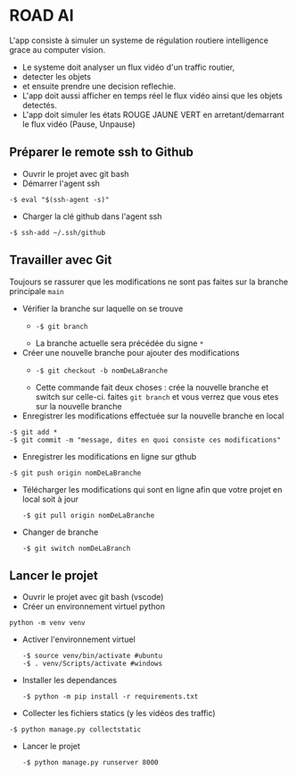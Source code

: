 # ROAD AI

L'app consiste à simuler un systeme de régulation routiere intelligence grace au computer vision.

* Le systeme doit analyser un flux vidéo d'un traffic routier,
* detecter les objets
* et ensuite prendre une decision reflechie.
* L'app doit aussi afficher en temps réel le flux vidéo ainsi que les objets detectés.
* L'app doit simuler les états ROUGE JAUNE VERT en arretant/demarrant le flux vidéo (Pause, Unpause)


## Préparer le remote ssh to Github

* Ouvrir le projet avec git bash
* Démarrer l'agent ssh

```
-$ eval "$(ssh-agent -s)"
```

* Charger la clé github dans l'agent ssh

```
-$ ssh-add ~/.ssh/github
```

## Travailler avec Git

Toujours se rassurer que les modifications ne sont pas faites sur la branche principale ``main``

* Vérifier la branche sur laquelle on se trouve
  * ```
    -$ git branch
    ```
  * La branche actuelle sera précédée du signe ``*``
* Créer une nouvelle branche pour ajouter des modifications
  * ```
    -$ git checkout -b nomDeLaBranche
    ```
  * Cette commande fait deux choses : crée la nouvelle branche et switch sur celle-ci. faites ``git branch`` et vous verrez que vous etes sur la nouvelle branche
* Enregistrer les modifications effectuée sur la nouvelle branche en local

```
-$ git add *
-$ git commit -m "message, dites en quoi consiste ces modifications"
```

* Enregistrer les modifications en ligne sur gthub

```
-$ git push origin nomDeLaBranche
```

* Télécharger les modifications qui sont en ligne afin que votre projet en local soit à jour

  ```
  -$ git pull origin nomDeLaBranche
  ```
* Changer de branche

  ```
  -$ git switch nomDeLaBranch
  ```

## Lancer le projet


* Ouvrir le projet avec git bash (vscode)
* Créer un environnement virtuel python

```
python -m venv venv
```

* Activer l'environnement virtuel

  ```
  -$ source venv/bin/activate #ubuntu
  -$ . venv/Scripts/activate #windows
  ```
* Installer les dependances

  ```
  -$ python -m pip install -r requirements.txt
  ```
* Collecter les fichiers statics (y les vidéos des traffic)

```
-$ python manage.py collectstatic
```

* Lancer le projet
  ```
  -$ python manage.py runserver 8000
  ```
